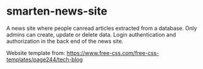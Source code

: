 # smarten-news-site

A news site where people canread articles extracted from a database. Only admins can create, update or delete data. Login authentication and authorization in the back end of the news site.

Website template from: https://www.free-css.com/free-css-templates/page244/tech-blog
